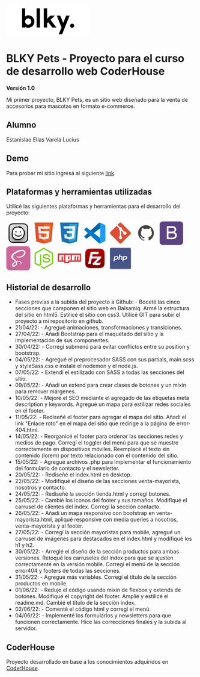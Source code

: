 <img src="images/LogoBLKYpng.png">

# BLKY Pets - Proyecto para el curso de desarrollo web CoderHouse
**Versión 1.0**

Mi primer proyecto, BLKY Pets, es un sitio web diseñado para la venta de accesorios para mascotas en formato e-commerce.

## Alumno

Estanislao Elías Varela Lucius

## Demo

Para probar mi sitio ingresá al siguiente [link](https://estanisevl.github.io/blkypets/).

## Plataformas y herramientas utilizadas

Utilicé las siguientes plataformas y herramientas para el desarrollo del proyecto:

<img src="images/balsamiq.png"> <img src="images/html.png"> <img src="images/css.png"> <img src="images/vscode.png"> <img src="images/git.png"> <img src="images/github.png"> <img src="images/bootstrap.png"> <img src="images/sass.png"> <img src="images/nodejs.png"> <img src="images/npm.png"> <img src="images/filezilla.png"> <img src="images/php.png">

## Historial de desarrollo

* Fases previas a la subida del proyecto a Github: - Boceté las cinco secciones que componen el sitio web en Balsamiq. Armé la estructura del sitio en html5. Estilicé el sitio con css3. Utilicé GIT para subir el proyecto a mi repositorio en github.
* 21/04/22: - Agregué animaciones, transformaciones y transiciones.
* 27/04/22: - Añadí Bootstrap para el maquetado del sitio y la implementación de sus componentes.
* 30/04/22: - Corregí submenú para evitar conflictos entre su position y bootstrap.
* 04/05/22: - Agregué el preprocesador SASS con sus partials, main.scss y styleSass.css e instalé el nodemon y el node.js.
* 07/05/22: - Extendí el estilizado con SASS a todas las secciones del sitio.
* 09/05/22: - Añadí un extend para crear clases de botones y un mixin para remover márgenes.
* 10/05/22: - Mejoré el SEO mediante el agregado de las etiquetas meta description y keywords. Agregué un mapa para estilizar redes sociales en el footer.
* 11/05/22: - Rediseñé el footer para agregar el mapa del sitio. Añadí el link "Enlace roto" en el mapa del sitio que redirige a la página de error-404.html.
* 14/05/22: - Reorganicé el footer para ordenar las secciones redes y medios de pago. Corregí el toggler del menú para que se muestre correctamente en dispositivos móviles. Reemplacé el texto sin contenido (lorem) por texto relacionado con el contenido del sitio.
* 15/05/22: - Agregué archivos .php para implementar el funcionamiento del formulario de contacto y el newsletter.
* 20/05/22: - Rediseñé el index.html en desktop.
* 22/05/22: - Modifiqué el diseño de las secciones venta-mayorista, nosotros y contacto.
* 24/05/22: - Rediseñé la sección tienda.html y corregí botones.
* 25/05/22: - Cambié los iconos del footer y sus tamaños. Modifiqué el carrusel de clientes del index. Corregí la sección contacto.
* 26/05/22: - Añadí un mapa responsivo con bootstrap en venta-mayorista.html, apliqué responsive con media queries a nosotros, venta-mayorista y al footer.
* 27/05/22: - Corregí la sección mayoristas para mobile, agregué un carrusel de imágenes para destacados en el index.html y modifiqué los h1 y h2.
* 30/05/22: - Arreglé el diseño de la sección productos para ambas versiones. Retoqué los carruseles del index para que se ajusten correctamente en la versión mobile. Corregí el menú de la sección error404 y footers de todas las secciones.
* 31/05/22: - Agregué más variables. Corregí el título de la sección productos en mobile.
* 01/06/22: - Reduje el código usando mixin de flexbox y extends de botones. Modifiqué el copyright del footer. Amplié y estilicé el readme.md. Cambié el título de la sección index.
* 02/06/22: - Comenté el código html y corregí el menú.
* 04/06/22: - Implementé los formularios y newsletters para que funcionen correctamente. Hice las correcciones finales y la subida al servidor.

## CoderHouse
Proyecto desarrollado en base a los conocimientos adquiridos en [CoderHouse](https://www.coderhouse.com/).